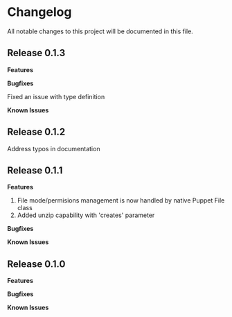 # Changelog

All notable changes to this project will be documented in this file.

## Release 0.1.3

**Features**

**Bugfixes**

Fixed an issue with type definition

**Known Issues**

## Release 0.1.2

Address typos in documentation

## Release 0.1.1

**Features**
1. File mode/permisions management is now handled by native Puppet File class
1. Added unzip capability with 'creates' parameter

**Bugfixes**

**Known Issues**

## Release 0.1.0

**Features**

**Bugfixes**

**Known Issues**
